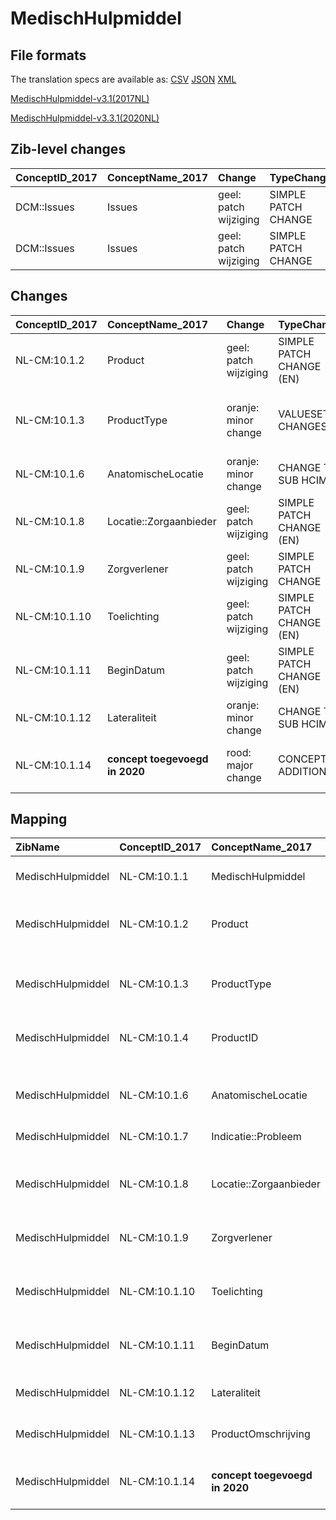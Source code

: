# MedischHulpmiddel
## File formats

The translation specs are available as: 
[CSV](../csv/MedischHulpmiddel.csv) [JSON](../json/MedischHulpmiddel.json) [XML](../xml/MedischHulpmiddel.xml)



[MedischHulpmiddel-v3.1(2017NL)](https://zibs.nl/wiki/MedischHulpmiddel-v3.1(2017NL))

[MedischHulpmiddel-v3.3.1(2020NL)](https://zibs.nl/wiki/MedischHulpmiddel-v3.3.1(2020NL))







## Zib-level changes

| ConceptID_2017   | ConceptName_2017   | Change                | TypeChange          | Omschrijving                    |
|:-----------------|:-------------------|:----------------------|:--------------------|:--------------------------------|
| DCM::Issues      | Issues             | geel: patch wijziging | SIMPLE PATCH CHANGE | tekstwijziging issue verwijderd |
| DCM::Issues      | Issues             | geel: patch wijziging | SIMPLE PATCH CHANGE | Tekst verwijderd                |

## Changes

| ConceptID_2017   | ConceptName_2017               | Change                | TypeChange               | Impact_heen   | TRANSLATIE_spec_heen                                                         | Impact_terug   | TRANSLATIE_spec_terug                                                                                             | Omschrijving                                                                                 |
|:-----------------|:-------------------------------|:----------------------|:-------------------------|:--------------|:-----------------------------------------------------------------------------|:---------------|:------------------------------------------------------------------------------------------------------------------|:---------------------------------------------------------------------------------------------|
| NL-CM:10.1.2     | Product                        | geel: patch wijziging | SIMPLE PATCH CHANGE (EN) | Low           |                                                                              | Low            |                                                                                                                   | Tekstwijziging 'medical aid' naar 'medical device'.                                          |
| NL-CM:10.1.3     | ProductType                    | oranje: minor change  | VALUESET CHANGES         | Low           | valuesets 2017 -> valueset 2020 regel                                        | Medium         | valuesets 2017 <- valueset 2020 regel                                                                             | Waarden voor 'geen' toevoegen aan ProductTypeCodelist, OTH toegestaan bij ‘Required Binding' |
| NL-CM:10.1.6     | AnatomischeLocatie             | oranje: minor change  | CHANGE TO SUB HCIM       | Medium        | codelist [HulpmiddelAnatomischeLocatieCodelijst]->[LocatieCodelijst ]        | Medium         | codelist [LocatieCodelijst]->[HulpmiddelAnatomischeLocatieCodelijst]                                              | nieuwe verwijzing naar sub-bouwsteen anatomischeLocatie                                      |
| NL-CM:10.1.8     | Locatie::Zorgaanbieder         | geel: patch wijziging | SIMPLE PATCH CHANGE (EN) | Low           |                                                                              | Low            |                                                                                                                   | Tekstwijziging 'medical aid' naar 'medical device'.                                          |
| NL-CM:10.1.9     | Zorgverlener                   | geel: patch wijziging | SIMPLE PATCH CHANGE      | Low           |                                                                              | Low            |                                                                                                                   | Tekstwijziging aan defintie concept                                                          |
| NL-CM:10.1.10    | Toelichting                    | geel: patch wijziging | SIMPLE PATCH CHANGE (EN) | Low           |                                                                              | Low            |                                                                                                                   | Tekstwijziging 'medical aid' naar 'medical device'.                                          |
| NL-CM:10.1.11    | BeginDatum                     | geel: patch wijziging | SIMPLE PATCH CHANGE (EN) | Low           |                                                                              | Low            |                                                                                                                   | Tekstwijziging 'medical aid' naar 'medical device'.                                          |
| NL-CM:10.1.12    | Lateraliteit                   | oranje: minor change  | CHANGE TO SUB HCIM       | Medium        | codelist [MedischHulpmiddelLateraliteitCodelijst ]->[LateraliteitCodelijst ] | Medium         | codelist [LateraliteitCodelijst]->[MedischHulpmiddelLateraliteitCodelijst ]                                       | nieuwe verwijzing naar sub-bouwsteen anatomischeLocatie                                      |
| NL-CM:10.1.14    | **concept toegevoegd in 2020** | rood: major change    | CONCEPT ADDITION         | Low           |                                                                              | High           | IF [blank]source->target ELSE [toon en stuur de inhoud van dit data item als vrije tekst naar een 2017 ontvanger] | Toevoegen EindDatum bij zibs die ook BeginDatum kennen                                       |

## Mapping

| ZibName           | ConceptID_2017   | ConceptName_2017               | Codelists_2017                         | Change                  | ConceptID_2020   | ConceptName_2020                       | Codelists_2020         | Bits                | Omschrijving                                                                                 | TypeChange               | Impact_heen   | TRANSLATIE_spec_heen                                                         | Impact_terug   | TRANSLATIE_spec_terug                                                                                             |
|:------------------|:-----------------|:-------------------------------|:---------------------------------------|:------------------------|:-----------------|:---------------------------------------|:-----------------------|:--------------------|:---------------------------------------------------------------------------------------------|:-------------------------|:--------------|:-----------------------------------------------------------------------------|:---------------|:------------------------------------------------------------------------------------------------------------------|
| MedischHulpmiddel | NL-CM:10.1.1     | MedischHulpmiddel              |                                        | groen: geen wijzigingen | NL-CM:10.1.1     | MedischHulpmiddel                      |                        |                     |                                                                                              |                          |               |                                                                              |                |                                                                                                                   |
| MedischHulpmiddel | NL-CM:10.1.2     | Product                        |                                        | geel: patch wijziging   | NL-CM:10.1.2     | Product                                |                        | ZIB-673             | Tekstwijziging 'medical aid' naar 'medical device'.                                          | SIMPLE PATCH CHANGE (EN) | Low           |                                                                              | Low            |                                                                                                                   |
| MedischHulpmiddel | NL-CM:10.1.3     | ProductType                    | ProductTypeCodelijst                   | oranje: minor change    | NL-CM:10.1.3     | ProductType                            | ProductTypeCodelijst   | ZIB-1536 ; ZIB-1586 | Waarden voor 'geen' toevoegen aan ProductTypeCodelist, OTH toegestaan bij ‘Required Binding' | VALUESET CHANGES         | Low           | valuesets 2017 -> valueset 2020 regel                                        | Medium         | valuesets 2017 <- valueset 2020 regel                                                                             |
| MedischHulpmiddel | NL-CM:10.1.4     | ProductID                      | GTINProductIDCodelijst                 | groen: geen wijzigingen | NL-CM:10.1.4     | ProductID                              | GTINProductIDCodelijst |                     |                                                                                              |                          |               |                                                                              |                |                                                                                                                   |
|                   |                  |                                | HIBCProductIDCodelijst                 |                         |                  |                                        | HIBCProductIDCodelijst |                     |                                                                                              |                          |               |                                                                              |                |                                                                                                                   |
| MedischHulpmiddel | NL-CM:10.1.6     | AnatomischeLocatie             | HulpmiddelAnatomischeLocatieCodelijst  | oranje: minor change    | NL-CM:10.1.15    | AnatomischeLocatie::AnatomischeLocatie | LocatieCodelijst       | ZIB-1116            | nieuwe verwijzing naar sub-bouwsteen anatomischeLocatie                                      | CHANGE TO SUB HCIM       | Medium        | codelist [HulpmiddelAnatomischeLocatieCodelijst]->[LocatieCodelijst ]        | Medium         | codelist [LocatieCodelijst]->[HulpmiddelAnatomischeLocatieCodelijst]                                              |
| MedischHulpmiddel | NL-CM:10.1.7     | Indicatie::Probleem            |                                        | groen: geen wijzigingen | NL-CM:10.1.7     | Indicatie::Probleem                    |                        |                     |                                                                                              |                          |               |                                                                              |                |                                                                                                                   |
| MedischHulpmiddel | NL-CM:10.1.8     | Locatie::Zorgaanbieder         |                                        | geel: patch wijziging   | NL-CM:10.1.8     | Locatie::Zorgaanbieder                 |                        | ZIB-673             | Tekstwijziging 'medical aid' naar 'medical device'.                                          | SIMPLE PATCH CHANGE (EN) | Low           |                                                                              | Low            |                                                                                                                   |
| MedischHulpmiddel | NL-CM:10.1.9     | Zorgverlener                   |                                        | geel: patch wijziging   | NL-CM:10.1.9     | Zorgverlener                           |                        | ZIB-673 ; ZIB-1120  | Tekstwijziging aan defintie concept                                                          | SIMPLE PATCH CHANGE      | Low           |                                                                              | Low            |                                                                                                                   |
| MedischHulpmiddel | NL-CM:10.1.10    | Toelichting                    |                                        | geel: patch wijziging   | NL-CM:10.1.10    | Toelichting                            |                        | ZIB-673             | Tekstwijziging 'medical aid' naar 'medical device'.                                          | SIMPLE PATCH CHANGE (EN) | Low           |                                                                              | Low            |                                                                                                                   |
| MedischHulpmiddel | NL-CM:10.1.11    | BeginDatum                     |                                        | geel: patch wijziging   | NL-CM:10.1.11    | BeginDatum                             |                        | ZIB-673             | Tekstwijziging 'medical aid' naar 'medical device'.                                          | SIMPLE PATCH CHANGE (EN) | Low           |                                                                              | Low            |                                                                                                                   |
| MedischHulpmiddel | NL-CM:10.1.12    | Lateraliteit                   | MedischHulpmiddelLateraliteitCodelijst | oranje: minor change    | NL-CM:10.1.15    | Lateraliteit::AnatomischeLocatie       | LateraliteitCodelijst  | ZIB-1116            | nieuwe verwijzing naar sub-bouwsteen anatomischeLocatie                                      | CHANGE TO SUB HCIM       | Medium        | codelist [MedischHulpmiddelLateraliteitCodelijst ]->[LateraliteitCodelijst ] | Medium         | codelist [LateraliteitCodelijst]->[MedischHulpmiddelLateraliteitCodelijst ]                                       |
| MedischHulpmiddel | NL-CM:10.1.13    | ProductOmschrijving            |                                        | groen: geen wijzigingen | NL-CM:10.1.13    | ProductOmschrijving                    |                        |                     |                                                                                              |                          |               |                                                                              |                |                                                                                                                   |
| MedischHulpmiddel | NL-CM:10.1.14    | **concept toegevoegd in 2020** |                                        | rood: major change      | NL-CM:10.1.14    | EindDatum                              |                        | ZIB-680             | Toevoegen EindDatum bij zibs die ook BeginDatum kennen                                       | CONCEPT ADDITION         | Low           |                                                                              | High           | IF [blank]source->target ELSE [toon en stuur de inhoud van dit data item als vrije tekst naar een 2017 ontvanger] |

